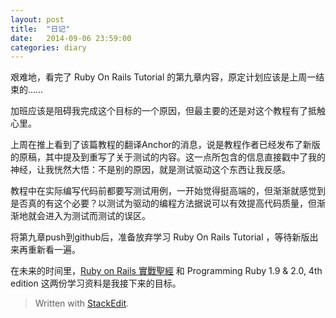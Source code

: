 ```yaml
---
layout: post
title:  "日记"
date:   2014-09-06 23:59:00
categories: diary
---
```

艰难地，看完了 Ruby On Rails Tutorial 的第九章内容，原定计划应该是上周一结束的……

加班应该是阻碍我完成这个目标的一个原因，但最主要的还是对这个教程有了抵触心里。

上周在推上看到了该篇教程的翻译Anchor的消息，说是教程作者已经发布了新版的原稿，其中提及到重写了关于测试的内容。这一点所包含的信息直接戳中了我的神经，让我恍然大悟：不是别的原因，就是测试驱动这个东西让我反感。

教程中在实际编写代码前都要写测试用例，一开始觉得挺高端的，但渐渐就感觉到是否真的有这个必要？以测试为驱动的编程方法据说可以有效提高代码质量，但渐渐地就会进入为测试而测试的误区。

将第九章push到github后，准备放弃学习 Ruby On Rails Tutorial ，等待新版出来再重新看一遍。

在未来的时间里，[Ruby on Rails 實戰聖經](http://ihower.tw/rails3/index.html) 和 Programming Ruby 1.9 & 2.0, 4th edition 这两份学习资料是我接下来的目标。


> Written with [StackEdit](https://stackedit.io/).